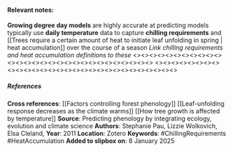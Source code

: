 #### **Relevant notes**:
**Growing degree day models** are highly accurate at predicting models typically use **daily temperature** data to capture **chilling requirements** and [[Trees require a certain amount of heat to initiate leaf unfolding in spring | heat accumulation]] over the course of a season
*Link chilling requirements and heat accumulation definitions to these*
<><><><><><><><><><><><><><><><><><><><><><><><><><><><><>
<><><><><><><><><><><><><><><><><><><><><><><><><><><><><>
##### References
**Cross references**: 
[[Factors controlling forest phenology]]
[[Leaf-unfolding response decreases as the climate warms]]
[[How tree growth is affected by temperature]]
**Source**: Predicting phenology by integrating ecology, evolution and climate science
**Authors**: Stephanie Pau, Lizzie Wolkovich, Elsa Cleland, 
**Year**: 2011
**Location**: Zotero
**Keywords**: #ChillingRequirements #HeatAccumulation
**Added to slipbox on**: 8 January 2025